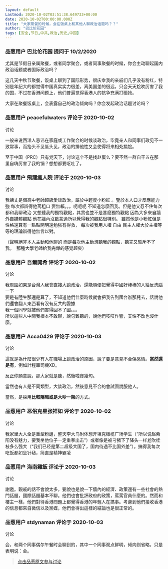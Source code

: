 ```yaml
---
layout: default
Lastmod: 2020-10-02T03:51:38.649733+00:00
date: 2020-10-02T00:00:00.000Z
title: "大家聚餐的时候，会在饭桌上和其他人聊政治话题吗？？"
author: "巴比伦花园"
tags: [安全,节日,中共,政治,历史,中国]
---
```



### 品葱用户 **巴比伦花园** 提问于 10/2/2020
    
尤其是节假日亲属聚餐，或者同学聚会，或者同事聚餐的时候，你会主动聊起国内政治话题或者国际政治吗？  
  
这几天中秋节聚餐，饭桌上聊到了国际形势，很庆幸我的亲戚们几乎没有粉红，特别是年纪大的都觉得中国真实实力很差，离美国差的很远，只会天天尬吹厉害了我的国，不过在香港问题上，他们普遍觉得香港人的抗争充满打砸抢。  
  
大家在聚餐饭桌上，会表露自己的政治倾向吗？你会发起政治话题讨论吗？
    
                

### 品葱用户 **peacefulwaters** 评论于 2020-10-02
讨论

        
一般来说西洋人忌讳在家庭或工作聚会的时候谈政治，毕竟亲人和同事们政见不一致常事，而抬头不见低头见，政治的排他性又会使得将来相处尴尬。  
  
至于中国（PRC）只有党天下，讨论这个不是找赵蛋么？要不然一群自干五在那里自嗨厉害了我的锅？想想都要呕吐了。
        
                

### 品葱用户 **飛躍瘋人院** 评论于 2020-10-03
讨论

        
我姨丈是個高中老師超級愛談政治，屬於中輕度小粉紅 。鑒於本人口才反應能力強 每次都辯得他罵粗口 耍無賴。。。呃呃呃 不知道怎麼回我。但是他又忍不住每次都和我聊政治 又想聽我的獨特觀點，其實也並不是甚麼獨特觀點 因為大多來自牆外自媒體觀點 他在牆內沒啟蒙過所以覺得我的觀點很特別。 雖然他是小粉紅但是性格還算有一點點開明還勉強有得救， 每次被我用人權 自由 民主人權大於主權等等的理論辯得他無言以對。    
  
（聲明絕非本人主動和他聊的 而是每次他主動想聽我的觀點，聽完又駁斥不了我。  那種大學老師給我完爆的感覺超爽）
        
                

### 品葱用户 **吾爾開希** 评论于 2020-10-02
讨论

        
我周圍如果是台灣人我會直接大談政治，還能順便把覺得中國好棒棒的人給反洗腦一下  
要是有陸生那還是算了，不知道他們什麼時候就會把我告到國台辦那兒去，話說他們還會翻人東西看有沒有反共的證據  
我一個同學就被他們害得回不了國。。。  
所以這些人中間我根本不敢聊，說句難聽的，說他們吱吱作響，支性不改也沒什麼。
        
                

### 品葱用户 **Acca0429** 评论于 2020-10-03
讨论

        
這就是為什麼很少有人在職場上談政治的原因，說了要是意見不合傷感情。**當然還是有**，例如計程車司機XD。  
  
反正你願意說，那大家就是聽，然後啦賽幾句。  
  
當然也有人是不同類型，大談政治，然後意見不合的會試圖說服他人。  
  
當然，是採用**比較隱晦或是大吵一架**的方式。
        
                

### 品葱用户 **恶俗克星张祥如** 评论于 2020-10-02
讨论

        
我家里大人全是重型粉蛆，整天李大鸟附体想开坦克橄榄广场学生（“所以说赵紫阳没有魅力，要我坐他位子一定重拳出击”）或者像是被刁猪下了降头一样尬吹桂枝多么强大（“我们已经是第二超级大国了，国内待遇不比国外差”）。搞得我每次吃饭都如坐针毡，简直是精神霸凌
        
                

### 品葱用户 **海南雞飯** 评论于 2020-10-03
讨论

        
謝邀。親戚的話不會說太多，要說也是說一下牆內的經濟、政策還有一些社會的熱門話題，國際話題基本不聊。他們也會批評政府的政策，罵罵官員什麼的。然而和樓主一樣，他們對待香港問題上都覺得香港的年輕人在搞事。考慮到他們接收香港的信息都來自微信以及黨媒，他們會得出這樣的結論也是很正常的。
        
                

### 品葱用户 **stdynaman** 评论于 2020-10-03
讨论

        
会，和两个同事偶尔午餐时会聊到的，其中一个同事观点鲜明，倾向则省略，只是表明说：会。
        
                





> [点击品葱原文参与讨论](https://pincong.rocks/question/31659)

